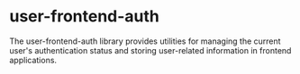 # user-frontend-auth

The user-frontend-auth library provides utilities for managing the current user's authentication status and storing
user-related information in frontend applications.
